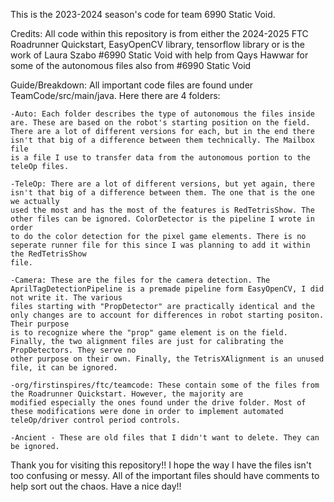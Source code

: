 This is the 2023-2024 season's code for team 6990 Static Void.

Credits: All code within this repository is from either the 2024-2025 FTC Roadrunner Quickstart, EasyOpenCV library, tensorflow library
or is the work of Laura Szabo #6990 Static Void with help from Qays Hawwar for some of the autonomous files also from #6990 Static Void

Guide/Breakdown: All important code files are found under TeamCode/src/main/java. Here there are 4 folders:

    -Auto: Each folder describes the type of autonomous the files inside are. These are based on the robot's starting position on the field. 
    There are a lot of different versions for each, but in the end there isn't that big of a difference between them technically. The Mailbox file
    is a file I use to transfer data from the autonomous portion to the teleOp files. 

    -TeleOp: There are a lot of different versions, but yet again, there isn't that big of a difference between them. The one that is the one we actually
    used the most and has the most of the features is RedTetrisShow. The other files can be ignored. ColorDetector is the pipeline I wrote in order
    to do the color detection for the pixel game elements. There is no seperate runner file for this since I was planning to add it within the RedTetrisShow
    file. 

    -Camera: These are the files for the camera detection. The AprilTagDetectionPipeline is a premade pipeline form EasyOpenCV, I did not write it. The various
    files starting with "PropDetector" are practically identical and the only changes are to account for differences in robot starting positon. Their purpose
    is to recognize where the "prop" game element is on the field. Finally, the two alignment files are just for calibrating the PropDetectors. They serve no
    other purpose on their own. Finally, the TetrisXAlignment is an unused file, it can be ignored. 

    -org/firstinspires/ftc/teamcode: These contain some of the files from the Roadrunner Quickstart. However, the majority are
    modified especially the ones found under the drive folder. Most of these modifications were done in order to implement automated
    teleOp/driver control period controls. 

    -Ancient - These are old files that I didn't want to delete. They can be ignored. 

Thank you for visiting this repository!! I hope the way I have the files isn't too confusing or messy. All of the important files should have comments to help sort out the chaos. Have a nice day!!
